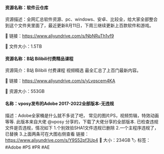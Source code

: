 #### 资源名称：软件云仓库

资源描述：全网汇总软件资源、pc、windows、安卓、比较全，给大家全部整合到这个文件夹里面了，最近更新8月11日，下周三继续更新上百款软件和游戏。

🔗 链接：https://www.aliyundrive.com/s/NbNRuTh1vf9

📁 文件大小：1.5TB


#### 资源名称：B站 Bilibili付费精品课程
资源简介：B站 Bilibili 付费课程 视频精选 最全汇总了上百门最新内容。

🔗 链接：https://www.aliyundrive.com/s/yLvqscem4KA

📁 资源大小：553GB

#### 名称：vposy发布的Adobe 2017-2022全部版本-无违规
描述：Adobe全家桶是什么就不多说了吧， 常见的图片PS，视频剪辑，特效动画等等. 此版本来自大佬 @vposy 分享的，下载了大佬分享的全部版本. 已检查违规文件是否违规，情况如下 1.个别效验SHA1文件违规已删除 2.一个主程序违规了，已替换 3.上面两条可在大图右侧查看
链接：https://www.aliyundrive.com/s/Y9S52pf3Up4
📁 大小：234GB
🏷 标签：#Adobe #PS #PR #AE


